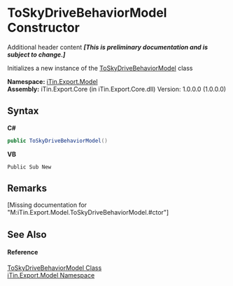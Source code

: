 # ToSkyDriveBehaviorModel Constructor 
Additional header content _**\[This is preliminary documentation and is subject to change.\]**_

Initializes a new instance of the <a href="a90a5701-411d-5022-3ac6-2927c032340a">ToSkyDriveBehaviorModel</a> class

**Namespace:**&nbsp;<a href="ef57ffcc-e95e-b212-5a46-9aa6f5a3511f">iTin.Export.Model</a><br />**Assembly:**&nbsp;iTin.Export.Core (in iTin.Export.Core.dll) Version: 1.0.0.0 (1.0.0.0)

## Syntax

**C#**<br />
``` C#
public ToSkyDriveBehaviorModel()
```

**VB**<br />
``` VB
Public Sub New
```


## Remarks
\[Missing <remarks> documentation for "M:iTin.Export.Model.ToSkyDriveBehaviorModel.#ctor"\]

## See Also


#### Reference
<a href="a90a5701-411d-5022-3ac6-2927c032340a">ToSkyDriveBehaviorModel Class</a><br /><a href="ef57ffcc-e95e-b212-5a46-9aa6f5a3511f">iTin.Export.Model Namespace</a><br />